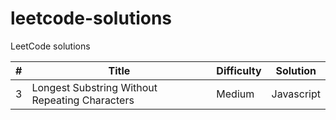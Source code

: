 # leetcode-solutions
LeetCode solutions

\# | Title | Difficulty | Solution
-- | ----- | ---------- | --------
3 | Longest Substring Without Repeating Characters | Medium | Javascript
